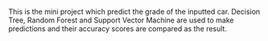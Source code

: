 This is the mini project which predict the grade of the inputted car. 
Decision Tree, Random Forest and Support Vector Machine are used to make predictions and their accuracy scores are compared as the result.
